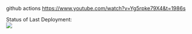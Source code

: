 github actions 
https://www.youtube.com/watch?v=Yg5rpke79X4&t=1986s

Status of Last Deployment:<br>
<img src="https://github.com/omekov/go-actions/workflows/Go/badge.svg?branch=master"><br>